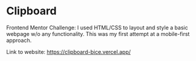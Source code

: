 # Clipboard
Frontend Mentor Challenge: I used HTML/CSS to layout and style a basic webpage w/o any functionality. This was my first attempt at a mobile-first approach. 

Link to website: https://clipboard-bice.vercel.app/
